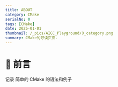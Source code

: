 ```yaml
---
title: ABOUT
category: CMake
serialNo: 0
tags: [CMake]
date: 2025-01-01
thumbnail: /_pics/AIGC_Playground/0_category.png
summary: CMake的导读页面.
---
```


# 🎉 前言

记录 简单的 CMake 的语法和例子
